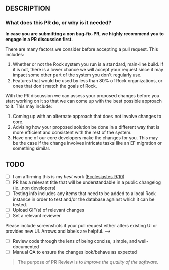 ## DESCRIPTION

### What does this PR do, or why is it needed?

**In case you are submitting a non bug-fix-PR, we highly recommend you to engage in a PR discussion first.**

There are many factors we consider before accepting a pull request. This includes:
1. Whether or not the Rock system you run is a standard, main-line build. If it is not, there is a lower chance we will accept your request since it may impact some other part of the system you don't regularly use.
2. Features that would be used by less than 80% of Rock organizations, or ones that don't match the goals of Rock.

With the PR discussion we can assess your proposed changes before you start working on it so that we can come up with the best possible approach to it. This may include:
1. Coming up with an alternate approach that does not involve changes to core.
2. Advising how your proposed solution be done in a different way that is more efficient and consistent with the rest of the system.
3. Have one of our core developers make the changes for you. This may be the case if the change involves intricate tasks like an EF migration or something similar.


## TODO

- [ ] I am affirming this is my _best_ work ([Ecclesiastes 9:10](https://www.bible.com/bible/97/ECC.9.10.MSG))
- [ ] PR has a relevant title that will be understandable in a public changelog (ie...non developers)
- [ ] Testing info includes any items that need to be added to a local Rock instance in order to test and/or the database against which it can be tested.
- [ ] Upload GIF(s) of relevant changes
- [ ] Set a relevant reviewer

Please include screenshots if your pull request either alters existing UI or provides new UI. Arrows and labels are helpful.
-->

- [ ] Review code through the lens of being concise, simple, and well-documented
- [ ] Manual QA to ensure the changes look/behave as expected

> The purpose of PR Review is to _improve the quality of the software._

